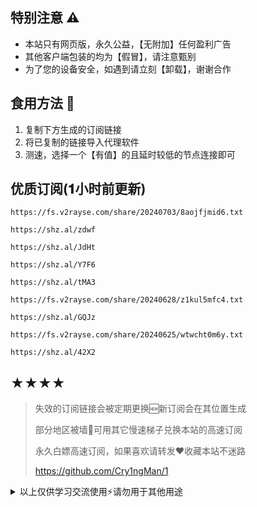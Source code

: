 ## 特别注意 ⚠️
- 本站只有网页版，永久公益，【无附加】任何盈利广告
- 其他客户端包装的均为【假冒】，请注意甄别
- 为了您的设备安全，如遇到请立刻【卸载】，谢谢合作

## 食用方法 🍖
1. 复制下方生成的订阅链接
2. 将已复制的链接导入代理软件
3. 测速，选择一个【有值】的且延时较低的节点连接即可

## 优质订阅(𝟏小时前更新)
```
https://fs.v2rayse.com/share/20240703/8aojfjmid6.txt
```
```
https://shz.al/zdwf
```
```
https://shz.al/JdHt
```
```
https://shz.al/Y7F6
```
```
https://shz.al/tMA3
```
```
https://fs.v2rayse.com/share/20240628/z1kul5mfc4.txt
```
```
https://shz.al/GQJz
```
```
https://fs.v2rayse.com/share/20240625/wtwcht0m6y.txt
```
```
https://shz.al/42X2
```

## ★★★★
> 失效的订阅链接会被定期更换🆕新订阅会在其位置生成
> 
> 部分地区被墙🚫可用其它慢速梯子兑换本站的高速订阅
>
> 永久白嫖高速订阅，如果喜欢请转发❤️收藏本站不迷路
>
> https://github.com/Cry1ngMan/1

<details>
<summary>以上仅供学习交流使用⚡️请勿用于其他用途</summary>

&nbsp;
> [![Star History Chart](https://api.star-history.com/svg?repos=Cry1ngMan/1&type=Date)](https://star-history.com/#Cry1ngMan/1&Date)

[![GitHub stars](https://img.shields.io/github/stars/Cry1ngMan/1.svg?style=social&label=Stars)](https://github.com/Cry1ngMan/1/stargazers)
<img src="https://komarev.com/ghpvc/?username=Cry1ngMan&label=Views&color=0e75b6&style=flat" alt="访问量统计" />
</details>

